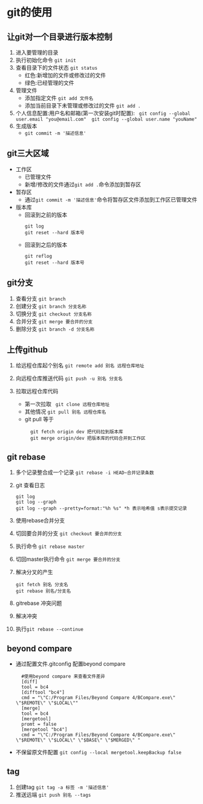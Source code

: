 # git的使用 #
## 让git对一个目录进行版本控制 ##
1. 进入要管理的目录
2. 执行初始化命令 `git init`
3. 查看目录下的文件状态 `git status`
    - 红色:新增加的文件或修改过的文件
    - 绿色:已经管理的文件
4. 管理文件
    - 添加指定文件 `git add 文件名` 
    - 添加当前目录下未管理或修改过的文件 `git add .` 
5. 个人信息配置:用户名和邮箱(第一次安装git时配置):
        ```	
        git config --global user.email "you@email.com" 
        git config --global user.name "youName"
        ```
6. 生成版本
     - `git commit -m '描述信息'`

## git三大区域 ##


- 工作区
  - 已管理文件
  - 新增/修改的文件通过`git add .`命令添加到暂存区
- 暂存区
  - 通过`git commit -m '描述信息'`命令将暂存区文件添加到工作区已管理文件
- 版本库 
    - 回滚到之前的版本
        ```
        git log 
        git reset --hard 版本号
        ```
    - 回滚到之后的版本
        ```
        git reflog
        git reset --hard 版本号
        ```


## git分支 ##

1. 查看分支 
  `git branch`
2. 创建分支
  `git branch 分支名称`
3. 切换分支
 `git checkout 分支名称`
4. 合并分支
 `git merge 要合并的分支`
5. 删除分支
 `git branch -d 分支名称`


##  上传github  ##

1. 给远程仓库起个别名
 `git remote add 别名 远程仓库地址
`
2. 向远程仓库推送代码
 `git push -u 别名 分支名`

3. 拉取远程仓库代码
    - 第一次拉取
        ` git clone 远程仓库地址`
    - 其他情况
        `git pull 别名 远程仓库名`
    - git pull 等于
      ```
        git fetch origin dev 把代码拉到版本库
        git merge origin/dev 把版本库的代码合并到工作区
        ```

 
##  git rebase  ##
1. 多个记录整合成一个记录 
    ` git rebase -i HEAD~合并记录条数
    `
2. git 查看日志
    ```
    git log 
    git log --graph
    git log --graph --pretty=format:"%h %s" *h 表示哈希值 s表示提交记录
    ```
3. 使用rebase合并分支
  1. 切回要合并的分支 
   `git checkout 要合并的分支`
  2. 执行命令 `git rebase master`
  3. 切回master执行命令
    `git merge 要合并的分支`
4. 解决分叉的产生
    ```
    git fetch 别名 分支名
    git rebase 别名/分支名
    ```

5. gitrebase 冲突问题
 1. 解决冲突
 2. 执行`git rebase --continue`
 

##  beyond compare ##
- 通过配置文件.gitconfig 配置beyond compare

  ```
    #使用beyond compare 来查看文件差异
    [diff]
    tool = bc4
    [difftool "bc4"]
    cmd = "\"C:/Program Files/Beyond Compare 4/BCompare.exe\" \"$REMOTE\" \"$LOCAL\""   
    [merge]
    tool = bc4
    [mergetool]
    promt = false
    [mergetool "bc4"]
    cmd = "\"C:/Program Files/Beyond Compare 4/BCompare.exe\" \"$REMOTE\" \"$LOCAL\" \"$BASE\" \"$MERGED\" "
    ``` 
 - 不保留原文件配置
   `git config --local mergetool.keepBackup false` 

##  tag ##
1. 创建tag
  `git tag -a 标签 -m '描述信息'`
2. 推送远端
   `git push 别名 --tags`